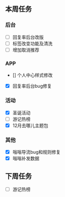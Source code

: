 ## 本周任务

### 后台
- [ ] 回复率后台改版
- [ ] 标签改变功能及清洗
- [ ] 增加取消推荐
### APP
- [] 个人中心样式修改
- [x] 回复率后台bug修复

### 活动
- [x] 圣诞活动
- [ ] 游记热榜
- [x] 12月去哪儿主题包

### 其他
- [x] 嗡嗡导流bug和规则修复
- [x] 嗡嗡补发数据

## 下周任务
- [ ] 游记热榜